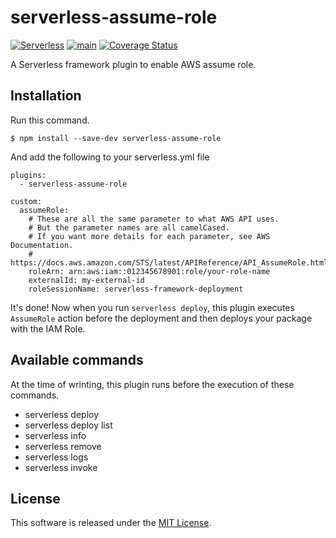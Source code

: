 # serverless-assume-role

[![Serverless](http://public.serverless.com/badges/v3.svg)](http://www.serverless.com)
[![main](https://github.com/kaicoh/serverless-assume-role/actions/workflows/test.yml/badge.svg)](https://github.com/kaicoh/serverless-assume-role/actions)
[![Coverage Status](https://coveralls.io/repos/github/kaicoh/serverless-assume-role/badge.svg?branch=main)](https://coveralls.io/github/kaicoh/serverless-assume-role?branch=main)

A Serverless framework plugin to enable AWS assume role.

## Installation

Run this command.

```
$ npm install --save-dev serverless-assume-role
```

And add the following to your serverless.yml file

```
plugins:
  - serverless-assume-role

custom:
  assumeRole:
    # These are all the same parameter to what AWS API uses.
    # But the parameter names are all camelCased.
    # If you want more details for each parameter, see AWS Documentation.
    # https://docs.aws.amazon.com/STS/latest/APIReference/API_AssumeRole.html
    roleArn: arn:aws:iam::012345678901:role/your-role-name
    externalId: my-external-id
    roleSessionName: serverless-framework-deployment
```

It's done! Now when you run `serverless deploy`, this plugin executes `AssumeRole` action before the deployment and then deploys your package with the IAM Role.

## Available commands

At the time of wrinting, this plugin runs before the execution of these commands.

- serverless deploy
- serverless deploy list
- serverless info
- serverless remove
- serverless logs
- serverless invoke

## License

This software is released under the [MIT License](LICENSE).
